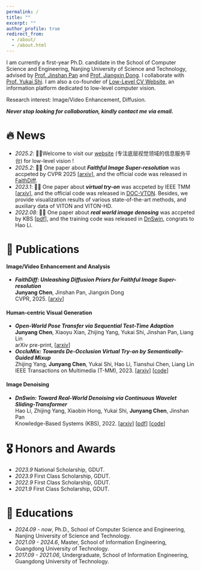 ```yaml
---
permalink: /
title: ""
excerpt: ""
author_profile: true
redirect_from: 
  - /about/
  - /about.html
---
```



I am currently a first-year Ph.D. candidate in the School of Computer Science and Engineering, Nanjing University of Science and Technology, advised by [Prof. Jinshan Pan](https://jspan.github.io/) and [Prof. Jiangxin Dong](https://cs.njust.edu.cn/c0/f0/c11704a311536/page.htm). I collaborate with [Prof. Yukai Shi](https://ykshi.github.io/). I am also a co-founder of [Low-Level CV Website](https://lowlevelcv.com/), an information platform dedicated to low-level computer vision.

Research interest: Image/Video Enhancement, Diffusion. 

***Never stop looking for collaboration, kindly contact me via email.***


# 🔥 News
- *2025.2*: 🎉🎉Welcome to visit our [website](https://lowlevelcv.com/) (专注底层视觉领域的信息服务平台) for low-level vision !
- *2025.2*: 🎉🎉 One paper about ***Faithful Image Super-resolution*** was accpeted by CVPR 2025 [[arxiv](https://arxiv.org/abs/2411.18824)], and the official code was released in [FaithDiff](https://github.com/JyChen9811/FaithDiff).
- *2023.1*: 🎉🎉 One paper about ***virtual try-on*** was accpeted by IEEE TMM [[arxiv](https://arxiv.org/pdf/2301.00965.pdf)], and the official code was released in [DOC-VTON](https://github.com/JyChen9811/DOC-VTON). Besides, we provide visualization results of various state-of-the-art methods, and auxiliary data of VITON and VITON-HD.
- *2022.08*: 🎉🎉 One paper about ***real world image denosing*** was accpeted by KBS [[pdf](https://www.sciencedirect.com/science/article/pii/S0950705122009224?via%3Dihub)], and the training code was released in [DnSwin](https://github.com/House-Leo/DnSwin), congrats to Hao Li.

# 📝 Publications 
#### Image/Video Enhancement and Analysis
- ***FaithDiff: Unleashing Diffusion Priors for Faithful Image Super-resolution*** \
**Junyang Chen**, Jinshan Pan, Jiangxin Dong \
CVPR, 2025. [[arxiv](https://arxiv.org/abs/2411.18824)]
#### Human-centric Visual Generation
- ***Open-World Pose Transfer via Sequential Test-Time Adaption*** \
**Junyang Chen**, Xiaoyu Xian, Zhijing Yang, Yukai Shi, Jinshan Pan, Liang Lin \
arXiv pre-print, [[arxiv](https://arxiv.org/abs/2303.10945)]
- ***OccluMix: Towards De-Occlusion Virtual Try-on by Semantically-Guided Mixup*** \
Zhijing Yang, **Junyang Chen**, Yukai Shi, Hao Li, Tianshui Chen, Liang Lin \
IEEE Transactions on Multimedia (T-MM), 2023. [[arxiv](https://arxiv.org/pdf/2301.00965.pdf)] [[code](https://github.com/JyChen9811/DOC-VTON)]

#### Image Denoising
- ***DnSwin: Toward Real-World Denoising via Continuous Wavelet Sliding-Transformer*** \
Hao Li, Zhijing Yang, Xiaobin Hong, Yukai Shi, **Junyang Chen**, Jinshan Pan \
Knowledge-Based Systems (KBS), 2022. [[arxiv](https://arxiv.org/abs/2207.13861)] [[pdf](https://www.sciencedirect.com/science/article/pii/S0950705122009224?via%3Dihub)] [[code](https://github.com/House-Leo/DnSwin)]

<!-- #### Challenge Report
- ***NTIRE 2023 challenge on stereo image super-resolution: Methods and results*** \
Longguang Wang, Yulan Guo, **Junyang Chen**, et al. \
CVPR Workshops, 2023. [[pdf](https://openaccess.thecvf.com/content/CVPR2023W/NTIRE/papers/Wang_NTIRE_2023_Challenge_on_Stereo_Image_Super-Resolution_Methods_and_Results_CVPRW_2023_paper.pdf)]
- ***NTIRE 2022 challenge on stereo image super-resolution: Methods and results*** \
Longguang Wang, Yulan Guo, **Junyang Chen**, et al. \
CVPR Workshops, 2022. [[pdf](https://openaccess.thecvf.com/content/CVPR2022W/NTIRE/papers/Wang_NTIRE_2022_Challenge_on_Stereo_Image_Super-Resolution_Methods_and_Results_CVPRW_2022_paper.html)]-->

<!-- [**Project**](https://scholar.google.com/citations?view_op=view_citation&hl=zh-CN&user=DhtAFkwAAAAJ&citation_for_view=DhtAFkwAAAAJ:ALROH1vI_8AC) <strong><span class='show_paper_citations' data='DhtAFkwAAAAJ:ALROH1vI_8AC'></span></strong>
- Lorem ipsum dolor sit amet, consectetur adipiscing elit. Vivamus ornare aliquet ipsum, ac tempus justo dapibus sit amet. 
</div>
</div>

- [Lorem ipsum dolor sit amet, consectetur adipiscing elit. Vivamus ornare aliquet ipsum, ac tempus justo dapibus sit amet](https://github.com), A, B, C, **CVPR 2020**
 -->
# 🎖 Honors and Awards
- *2023.9* National Scholarship, GDUT.
- *2023.9* First Class Scholarship, GDUT.
- *2022.9* First Class Scholarship, GDUT.
- *2021.9* First Class Scholarship, GDUT.

# 📖 Educations
- *2024.09 - now*, Ph.D., School of Computer Science and Engineering, Nanjing University of Science and Technology.
- *2021.09 - 2024.6*, Master, School of Information Engineering, Guangdong University of Technology.
- *2017.09 - 2021.06*, Undergraduate, School of Information Engineering, Guangdong University of Technology.

<!-- # 💬 Invited Talks
- *2021.06*, Lorem ipsum dolor sit amet, consectetur adipiscing elit. Vivamus ornare aliquet ipsum, ac tempus justo dapibus sit amet. 
- *2021.03*, Lorem ipsum dolor sit amet, consectetur adipiscing elit. Vivamus ornare aliquet ipsum, ac tempus justo dapibus sit amet.  \| [\[video\]](https://github.com/)

# 💻 Internships
- *2019.05 - 2020.02*, [Lorem](https://github.com/), China. -->
